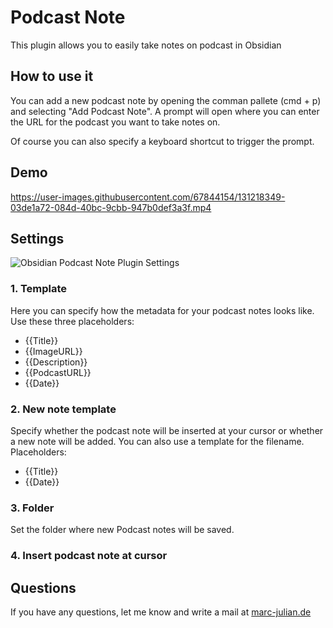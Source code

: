 # Podcast Note

This plugin allows you to easily take notes on podcast in Obsidian


## How to use it
You can add a new podcast note by opening the comman pallete (cmd + p) and selecting "Add Podcast Note".
A prompt will open where you can enter the URL for the podcast you want to take notes on. 


Of course you can also specify a keyboard shortcut to trigger the prompt.


## Demo
https://user-images.githubusercontent.com/67844154/131218349-03de1a72-084d-40bc-9cbb-947b0def3a3f.mp4

## Settings


![Obsidian Podcast Note Plugin Settings](https://user-images.githubusercontent.com/67844154/131218391-eedc24c7-41fc-4947-837c-21cd6e451757.png)


### 1. Template
Here you can specify how the metadata for your podcast notes looks like. 
Use these three placeholders:
- {{Title}}
- {{ImageURL}}
- {{Description}}
- {{PodcastURL}}
- {{Date}}

### 2. New note template
Specify whether the podcast note will be inserted at your cursor or whether a new note will be added.
You can also use a template for the filename.
Placeholders:
- {{Title}}
- {{Date}}

### 3. Folder
Set the folder where new Podcast notes will be saved.


### 4. Insert podcast note at cursor



## Questions
If you have any questions, let me know and write a mail at [marc-julian.de](https://www.marc-julian.de)





